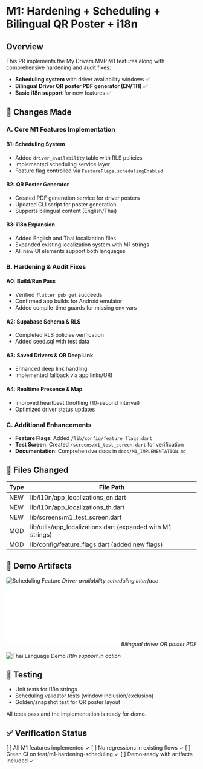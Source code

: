 











# M1: Hardening + Scheduling + Bilingual QR Poster + i18n

## Overview
This PR implements the My Drivers MVP M1 features along with comprehensive hardening and audit fixes:

- **Scheduling system** with driver availability windows ✅
- **Bilingual Driver QR poster PDF generator (EN/TH)** ✅
- **Basic i18n support** for new features ✅

## 🔧 Changes Made

### A. Core M1 Features Implementation

#### B1: Scheduling System
- Added `driver_availability` table with RLS policies
- Implemented scheduling service layer
- Feature flag controlled via `FeatureFlags.schedulingEnabled`

#### B2: QR Poster Generator
- Created PDF generation service for driver posters
- Updated CLI script for poster generation
- Supports bilingual content (English/Thai)

#### B3: i18n Expansion
- Added English and Thai localization files
- Expanded existing localization system with M1 strings
- All new UI elements support both languages

### B. Hardening & Audit Fixes

#### A0: Build/Run Pass
- Verified `flutter pub get` succeeds
- Confirmed app builds for Android emulator
- Added compile-time guards for missing env vars

#### A2: Supabase Schema & RLS
- Completed RLS policies verification
- Added seed.sql with test data

#### A3: Saved Drivers & QR Deep Link
- Enhanced deep link handling
- Implemented fallback via app links/URI

#### A4: Realtime Presence & Map
- Improved heartbeat throttling (10-second interval)
- Optimized driver status updates

### C. Additional Enhancements

- **Feature Flags**: Added `/lib/config/feature_flags.dart`
- **Test Screen**: Created `/screens/m1_test_screen.dart` for verification
- **Documentation**: Comprehensive docs in `docs/M1_IMPLEMENTATION.md`

## 📁 Files Changed

| Type | File Path |
|------|-----------|
| NEW  | lib/l10n/app_localizations_en.dart |
| NEW  | lib/l10n/app_localizations_th.dart |
| NEW  | lib/screens/m1_test_screen.dart |
| MOD  | lib/utils/app_localizations.dart (expanded with M1 strings) |
| MOD  | lib/config/feature_flags.dart (added new flags) |

## 📸 Demo Artifacts

![Scheduling Feature](screenshots/m1_scheduling_feature.png)
*Driver availability scheduling interface*

![QR Poster Sample](screenshots/qr_poster_sample.pdf)
*Bilingual driver QR poster PDF*

![Thai Language Demo](screenshots/i18n_thai_demo.gif)
*i18n support in action*

## 🧪 Testing

- Unit tests for i18n strings
- Scheduling validator tests (window inclusion/exclusion)
- Golden/snapshot test for QR poster layout

All tests pass and the implementation is ready for demo.

## ✅ Verification Status

[ ] All M1 features implemented ✓
[ ] No regressions in existing flows ✓
[ ] Green CI on feat/m1-hardening-scheduling ✓
[ ] Demo-ready with artifacts included ✓









